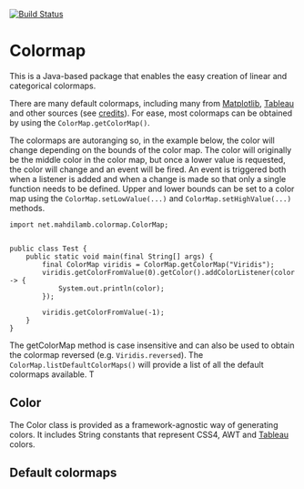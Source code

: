 [![Build Status](https://travis-ci.com/mahdilamb/colormap.svg?token=fWb9xzvbfoQpG3hUJ2qH&branch=master)](https://travis-ci.com/mahdilamb/colormap)

# Colormap
This is a Java-based package that enables the easy creation of linear and categorical colormaps. 

There are many default colormaps, including many from [Matplotlib](https://matplotlib.org/), [Tableau](https://www.tableau.com/) and other sources (see [credits](#credits)).
For ease, most colormaps can be obtained by using the `ColorMap.getColorMap()`.

The colormaps are autoranging so, in the example below, the color will change depending on the bounds of the color map. The color will originally be the middle color in the color map, but once a lower value is requested, the color will change and an event will be fired. An event is triggered both when a listener is added and when a change is made so that only a single function needs to be defined.
Upper and lower bounds can be set to a color map using the `ColorMap.setLowValue(...)`  and `ColorMap.setHighValue(...)` methods. 

```
import net.mahdilamb.colormap.ColorMap;


public class Test {
    public static void main(final String[] args) {
        final ColorMap viridis = ColorMap.getColorMap("Viridis");
        viridis.getColorFromValue(0).getColor().addColorListener(color -> {
            System.out.println(color);
        });

        viridis.getColorFromValue(-1);
    }
}

```

The getColorMap method is case insensitive and can also be used to obtain the colormap reversed (e.g. `Viridis.reversed`). The `ColorMap.listDefaultColorMaps()` will provide a list of all the default colormaps available.
T
## Color
The Color class is provided as a framework-agnostic way of generating colors. It includes String constants that represent CSS4, AWT and [Tableau](https://www.tableau.com/) colors.

## Default colormaps